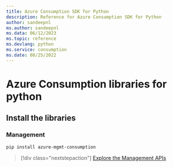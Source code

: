 ```yaml
---
title: Azure Consumption SDK for Python
description: Reference for Azure Consumption SDK for Python
author: sandeepnl
ms.author: sandeepnl
ms.data: 06/12/2023
ms.topic: reference
ms.devlang: python
ms.service: consumption
ms.date: 08/25/2022
---
```

# Azure Consumption libraries for python

## Install the libraries


### Management

```bash
pip install azure-mgmt-consumption
```
> [!div class="nextstepaction"]
> [Explore the Management APIs](/python/api/overview/azure/mgmt-consumption-readme)